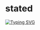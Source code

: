 # stated

[![Typing SVG](https://readme-typing-svg.demolab.com?font=Monospace&pause=1000&color=625F5D&center=true&width=435&lines=luastate;.gg%2Fawplua;.gg%2Fatll)](https://git.io/typing-svg)
